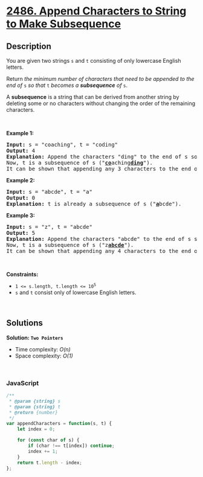 # [2486. Append Characters to String to Make Subsequence](https://leetcode.com/problems/append-characters-to-string-to-make-subsequence)

## Description

<div class="elfjS" data-track-load="description_content"><p>You are given two strings <code>s</code> and <code>t</code> consisting of only lowercase English letters.</p>

<p>Return <em>the minimum number of characters that need to be appended to the end of </em><code>s</code><em> so that </em><code>t</code><em> becomes a <strong>subsequence</strong> of </em><code>s</code>.</p>

<p>A <strong>subsequence</strong> is a string that can be derived from another string by deleting some or no characters without changing the order of the remaining characters.</p>

<p>&nbsp;</p>
<p><strong class="example">Example 1:</strong></p>

<pre><strong>Input:</strong> s = "coaching", t = "coding"
<strong>Output:</strong> 4
<strong>Explanation:</strong> Append the characters "ding" to the end of s so that s = "coachingding".
Now, t is a subsequence of s ("<u><strong>co</strong></u>aching<u><strong>ding</strong></u>").
It can be shown that appending any 3 characters to the end of s will never make t a subsequence.
</pre>

<p><strong class="example">Example 2:</strong></p>

<pre><strong>Input:</strong> s = "abcde", t = "a"
<strong>Output:</strong> 0
<strong>Explanation:</strong> t is already a subsequence of s ("<u><strong>a</strong></u>bcde").
</pre>

<p><strong class="example">Example 3:</strong></p>

<pre><strong>Input:</strong> s = "z", t = "abcde"
<strong>Output:</strong> 5
<strong>Explanation:</strong> Append the characters "abcde" to the end of s so that s = "zabcde".
Now, t is a subsequence of s ("z<u><strong>abcde</strong></u>").
It can be shown that appending any 4 characters to the end of s will never make t a subsequence.
</pre>

<p>&nbsp;</p>
<p><strong>Constraints:</strong></p>

<ul>
	<li><code>1 &lt;= s.length, t.length &lt;= 10<sup>5</sup></code></li>
	<li><code>s</code> and <code>t</code> consist only of lowercase English letters.</li>
</ul>
</div>

<p>&nbsp;</p>

## Solutions

**Solution: `Two Pointers`**
- Time complexity: <em>O(n)</em>
- Space complexity: <em>O(1)</em>

<p>&nbsp;</p>

### **JavaScript**

```js
/**
 * @param {string} s
 * @param {string} t
 * @return {number}
 */
var appendCharacters = function(s, t) {
    let index = 0;

    for (const char of s) {
        if (char !== t[index]) continue;
        index += 1;
    }
    return t.length - index;
};
```
